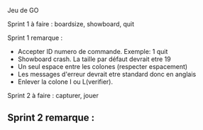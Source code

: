 Jeu de GO

Sprint 1 à faire :
  boardsize, showboard, quit

Sprint 1 remarque :
  - Accepter ID numero de commande. Exemple: 1 quit
  - Showboard crash. La taille par défaut devrait etre 19
  - Un seul espace entre les colones (respecter espacement)
  - Les messages d'erreur devrait etre standard donc en anglais 
  - Enlever la colone I ou L(verifier).

Sprint 2 à faire : 
  capturer, jouer

Sprint 2 remarque :
  -                      

